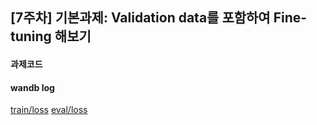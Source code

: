 ## [7주차] 기본과제: Validation data를 포함하여 Fine-tuning 해보기

#### 과제코드

#### wandb log

[train/loss](https://api.wandb.ai/links/knospe1-gaeun/yaer4hyj)
[eval/loss](https://api.wandb.ai/links/knospe1-gaeun/wl6nxcvq)
